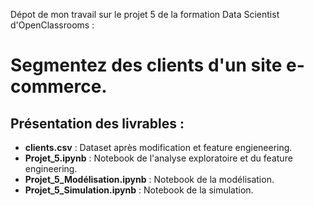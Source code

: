 Dépot de mon travail sur le projet 5 de la formation Data Scientist d'OpenClassrooms :

# Segmentez des clients d'un site e-commerce.

## Présentation des livrables :

- **clients.csv** : Dataset après modification et feature engieneering.
- **Projet_5.ipynb** : Notebook de l'analyse exploratoire et du feature engineering.
- **Projet_5_Modélisation.ipynb** : Notebook de la modélisation.
- **Projet_5_Simulation.ipynb** : Notebook de la simulation.
